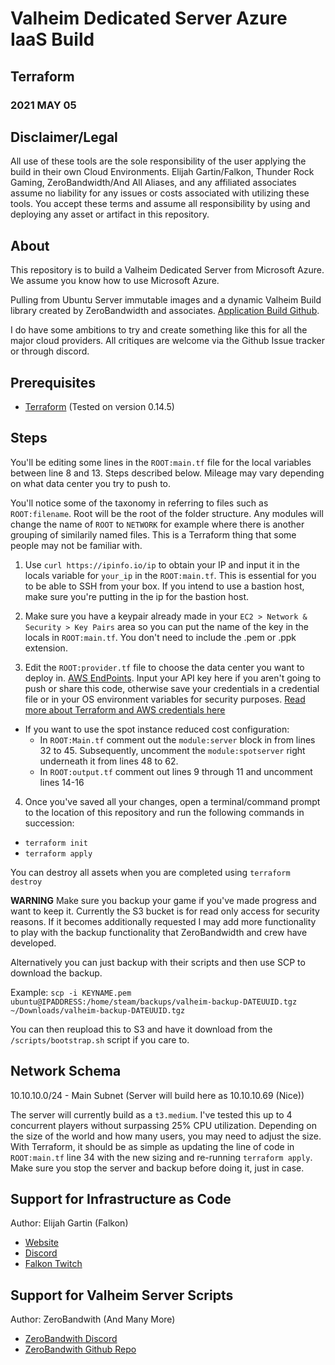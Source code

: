 # Valheim Dedicated Server Azure IaaS Build

## Terraform

### 2021 MAY 05

## Disclaimer/Legal

All use of these tools are the sole responsibility of the user applying the build in their own Cloud Environments.  Elijah Gartin/Falkon, Thunder Rock Gaming, ZeroBandwidth/And All Aliases, and any affiliated associates assume no liability for any issues or costs associated with utilizing these tools. You accept these terms and assume all responsibility by using and deploying any asset or artifact in this repository.

## About

This repository is to build a Valheim Dedicated Server from Microsoft Azure.  We assume you know how to use Microsoft Azure.

Pulling from Ubuntu Server immutable images and a dynamic Valheim Build library created by ZeroBandwidth and associates. [Application Build Github](https://github.com/Nimdy/Dedicated_Valheim_Server_Script.git). 

I do have some ambitions to try and create something like this for all the major cloud providers. All critiques are welcome via the Github Issue tracker or through discord.

## Prerequisites

  - [Terraform](https://www.terraform.io/downloads.html) (Tested on version 0.14.5)

## Steps

You'll be editing some lines in the `ROOT:main.tf` file for the local variables between line 8 and 13. Steps described below. Mileage may vary depending on what data center you try to push to.

You'll notice some of the taxonomy in referring to files such as `ROOT:filename`.  Root will be the root of the folder structure. Any modules will change the name of `ROOT` to `NETWORK` for example where there is another grouping of similarily named files.  This is a Terraform thing that some people may not be familiar with.

1. Use `curl https://ipinfo.io/ip` to obtain your IP and input it in the locals variable for `your_ip` in the `ROOT:main.tf`. This is essential for you to be able to SSH from your box.  If you intend to use a bastion host, make sure you're putting in the ip for the bastion host.

2. Make sure you have a keypair already made in your `EC2 > Network & Security > Key Pairs` area so you can put the name of the key in the locals in `ROOT:main.tf`.  You don't need to include the .pem or .ppk extension.

3. Edit the `ROOT:provider.tf` file to choose the data center you want to deploy in. [AWS EndPoints](https://docs.aws.amazon.com/general/latest/gr/rande.html).  Input your API key here if you aren't going to push or share this code, otherwise save your credentials in a credential file or in your OS environment variables for security purposes. [Read more about Terraform and AWS credentials here](https://registry.terraform.io/providers/hashicorp/aws/latest/docs)

  - If you want to use the spot instance reduced cost configuration:
    - In `ROOT:Main.tf` comment out the `module:server` block in  from lines 32 to 45. Subsequently, uncomment the `module:spotserver` right underneath it from lines 48 to 62.
    - In `ROOT:output.tf` comment out lines 9 through 11 and uncomment lines 14-16

4. Once you've saved all your changes, open a terminal/command prompt to the location of this repository and run the following commands in succession:
  - `terraform init`
  - `terraform apply`

  You can destroy all assets when you are completed using `terraform destroy`

  **WARNING**
  Make sure you backup your game if you've made progress and want to keep it. Currently the S3 bucket is for read only access for security reasons. If it becomes additionally requested I may add more functionality to play with the backup functionality that ZeroBandwidth and crew have developed.

  Alternatively you can just backup with their scripts and then use SCP to download the backup.

  Example:
  ```scp -i KEYNAME.pem ubuntu@IPADDRESS:/home/steam/backups/valheim-backup-DATEUUID.tgz ~/Downloads/valheim-backup-DATEUUID.tgz```

  You can then reupload this to S3 and have it download from the `/scripts/bootstrap.sh` script if you care to.

## Network Schema

10.10.10.0/24 - Main Subnet (Server will build here as 10.10.10.69 (Nice))

The server will currently build as a `t3.medium`. I've tested this up to 4 concurrent players without surpassing 25% CPU utilization.  Depending on the size of the world and how many users, you may need to adjust the size. With Terraform, it should be as simple as updating the line of code in `ROOT:main.tf` line 34 with the new sizing and re-running `terraform apply`. Make sure you stop the server and backup before doing it, just in case.

## Support for Infrastructure as Code

Author: Elijah Gartin (Falkon)

- [Website](https://www.thunderrockgaming.com)
- [Discord](https://discord.gg/Trwr3Ty)
- [Falkon Twitch](https://twitch.tv/FalkonTTV)

## Support for Valheim Server Scripts

Author: ZeroBandwith (And Many More)

- [ZeroBandwith Discord](https://discord.gg/ejgQUfc)
- [ZeroBandwith Github Repo](https://github.com/Nimdy/Dedicated_Valheim_Server_Script.git)